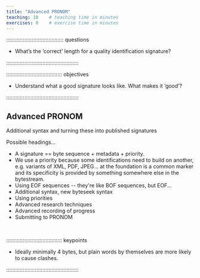 ```yaml
---
title: "Advanced PRONOM"
teaching: 10    # teaching time in minutes
exercises: 0    # exercise time in minutes
---
```


:::::::::::::::::::::::::::::::::::::: questions

- What’s the ‘correct’ length for a quality identification signature?

::::::::::::::::::::::::::::::::::::::::::::::::

::::::::::::::::::::::::::::::::::::: objectives

- Understand what a good signature looks like. What makes it ‘good’?

::::::::::::::::::::::::::::::::::::::::::::::::

## Advanced PRONOM

Additional syntax and turning these into published signatures

Possible headings...

* A signature == byte sequence + metadata + priority.
* We use a priority because some identifications need to build on
another, e.g. variants of XML, PDF, JPEG… at the foundation is a common
marker and its specificity is provided by something somewhere else in
the bytestream.
* Using EOF sequences -- they're like BOF sequences, but EOF...
* Additional syntax, new byteseek syntax
* Using priorities
* Advanced research techniques
* Advanced recording of progress
* Submitting to PRONOM

<!-- NB. Keypoints should appear at the end of the markdown file. Aesthetically
     it looks like it's better with an additional newline so adding that
     here and using this comment as a separator to make it easy to read
     content.
-->

<br>

::::::::::::::::::::::::::::::::::::: keypoints

- Ideally minimally 4 bytes, but plain words by themselves are more likely to cause clashes.

::::::::::::::::::::::::::::::::::::::::::::::::
